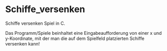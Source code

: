 # Schiffe_versenken


Schiffe versenken Spiel in C.

Das Programm/Spiele beinhaltet eine Eingabeaufforderung von einer x und y-Koordinate, mit der man die auf dem Spielfeld platzierten Schiffe versenken kann!
